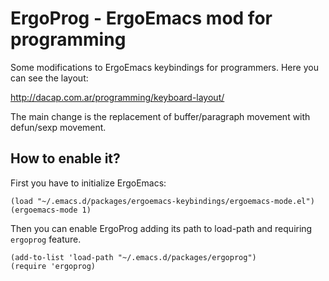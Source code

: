 # ErgoProg - ErgoEmacs mod for programming

Some modifications to ErgoEmacs keybindings for programmers.
Here you can see the layout:

  http://dacap.com.ar/programming/keyboard-layout/

The main change is the replacement of buffer/paragraph movement with
defun/sexp movement.

## How to enable it?

First you have to initialize ErgoEmacs:

    (load "~/.emacs.d/packages/ergoemacs-keybindings/ergoemacs-mode.el")
    (ergoemacs-mode 1)

Then you can enable ErgoProg adding its path to load-path and
requiring `ergoprog` feature.

    (add-to-list 'load-path "~/.emacs.d/packages/ergoprog")
    (require 'ergoprog)
